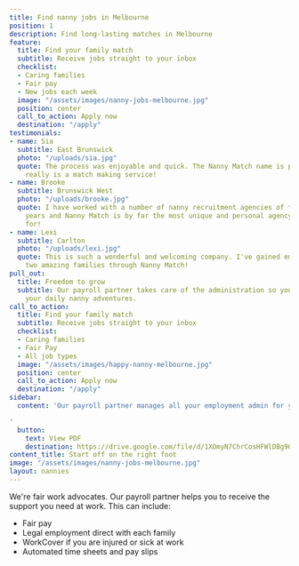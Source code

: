 ```yaml
---
title: Find nanny jobs in Melbourne
position: 1
description: Find long-lasting matches in Melbourne
feature:
  title: Find your family match
  subtitle: Receive jobs straight to your inbox
  checklist:
  - Caring families
  - Fair pay
  - New jobs each week
  image: "/assets/images/nanny-jobs-melbourne.jpg"
  position: center
  call_to_action: Apply now
  destination: "/apply"
testimonials:
- name: Sia
  subtitle: East Brunswick
  photo: "/uploads/sia.jpg"
  quote: The process was enjoyable and quick. The Nanny Match name is perfect, it
    really is a match making service!
- name: Brooke
  subtitle: Brunswick West
  photo: "/uploads/brooke.jpg"
  quote: I have worked with a number of nanny recruitment agencies of the last 17
    years and Nanny Match is by far the most unique and personal agency I have worked
    for!
- name: Lexi
  subtitle: Carlton
  photo: "/uploads/lexi.jpg"
  quote: This is such a wonderful and welcoming company. I've gained employment with
    two amazing families through Nanny Match!
pull_out:
  title: Freedom to grow
  subtitle: Our payroll partner takes care of the administration so you can enjoy
    your daily nanny adventures.
call_to_action:
  title: Find your family match
  subtitle: Receive jobs straight to your inbox
  checklist:
  - Caring families
  - Fair Pay
  - All job types
  image: "/assets/images/happy-nanny-melbourne.jpg"
  position: center
  call_to_action: Apply now
  destination: "/apply"
sidebar:
  content: 'Our payroll partner manages all your employment admin for you!

'
  button:
    text: View PDF
    destination: https://drive.google.com/file/d/1XOmyN7ChrCosHFWlDBg9OlkASEi89uOl/view?usp=sharing
content_title: Start off on the right foot
image: "/assets/images/nanny-jobs-melbourne.jpg"
layout: nannies
---
```


We're fair work advocates. Our payroll partner helps you to receive the support you need at work. This can include: 

- Fair pay
- Legal employment direct with each family
- WorkCover if you are injured or sick at work
- Automated time sheets and pay slips
